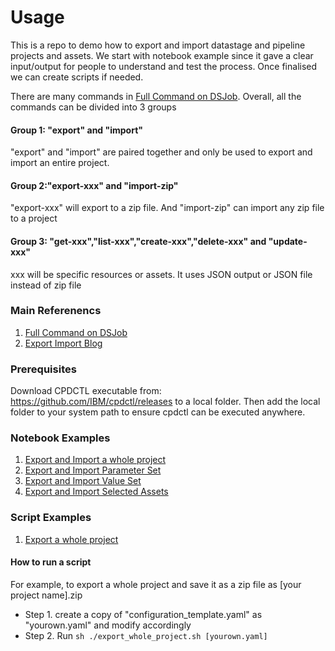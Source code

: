 # Usage

This is a repo to demo how to export and import datastage and pipeline projects and assets.
We start with notebook example since it gave a clear input/output for people to understand and test the process. 
Once finalised we can create scripts if needed. 

There are many commands in [Full Command on DSJob](https://github.com/IBM/DataStage/blob/main/dsjob/dsjob.4.8.5.md).
Overall, all the commands can be divided into 3 groups

#### Group 1: "export" and "import"
"export" and "import" are paired together and only be used to export and import an entire project.
   
####  Group 2:"export-xxx" and "import-zip"
"export-xxx" will export to a zip file. And "import-zip" can import any zip file to a project

#### Group 3: "get-xxx","list-xxx","create-xxx","delete-xxx" and "update-xxx"
xxx will be specific resources or assets. It uses JSON output or JSON file instead of zip file
   
### Main Referenencs
1. [Full Command on DSJob](https://github.com/IBM/DataStage/blob/main/dsjob/dsjob.4.8.5.md)
2. [Export Import Blog](https://github.com/IBM/DataStage/blob/main/dsjob/blogs/export-import.md)

### Prerequisites
Download CPDCTL executable from: https://github.com/IBM/cpdctl/releases to a local folder. 
Then add the local folder to your system path to ensure cpdctl can be executed anywhere.

### Notebook Examples
1. [Export and Import a whole project](./export_import_whole_project.yaml)
2. [Export and Import Parameter Set](./export_import_parameter_set.ipynb)
3. [Export and Import Value Set](./export_import_value_set.yaml)
4. [Export and Import Selected Assets](./export_import_selected_assets.yaml)


### Script Examples
1. [Export a whole project](./export.sh)
   
#### How to run a script
For example, to export a whole project and save it as a zip file as [your project name].zip
- Step 1. create a copy of "configuration_template.yaml" as "yourown.yaml" and modify accordingly
- Step 2. Run
```sh ./export_whole_project.sh [yourown.yaml]```
  
  